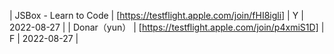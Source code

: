 | JSBox - Learn to Code | [https://testflight.apple.com/join/fHI8igli] | Y | 2022-08-27 |
| Donar（yun） | [https://testflight.apple.com/join/p4xmiS1D] | F | 2022-08-27 |
